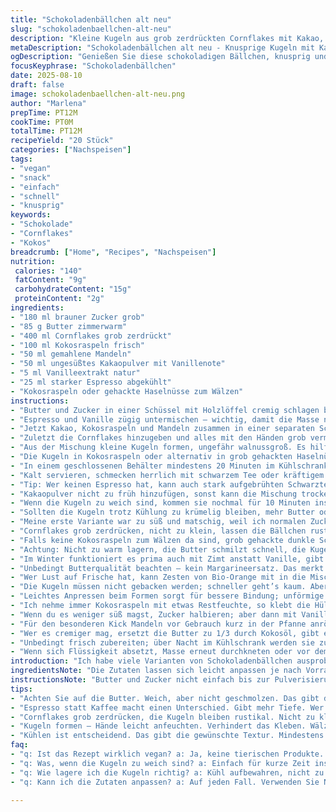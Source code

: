 ```yaml
---
title: "Schokoladenbällchen alt neu"
slug: "schokoladenbaellchen-alt-neu"
description: "Kleine Kugeln aus grob zerdrückten Cornflakes mit Kakao, Kokosraspeln und braunem Zucker. Butter wurde reduziert, Espresso ersetzt den Kaffee, und Mandeln für die Textur kommen dazu. Kein Ei, keine Milch; vegan und trotzdem reichhaltig. So entstehen trockene, knusprige Kugeln mit tiefschokoladigem Aroma. Schnell geformt, kühl gestellt, für die richtige Festigkeit. Statt reinem Kakaopulver nehme ich oft ungesüßtes Mahlkalziumfreies Kakao mit Vanille-Note, um mehr Tiefe zu bekommen. Die Dosierung etwas runtergesetzt, funktioniert besser mit braunem Zucker. Kokos für außen – aber auch geriebene Haselnüsse funktionieren, wenn kokossensible Gäste da sind. Spritzig, nicht zu süß, mit leicht herbem Nachgeschmack und toller Konsistenz. Auch perfekt fürs Mitnehmen, da nicht klebrig."
metaDescription: "Schokoladenbällchen alt neu - Knusprige Kugeln mit Kakao und Kokos, perfekt fürs Mitnehmen und vegan. Machen Sie Ihre eigene schokoladige Leckerei."
ogDescription: "Genießen Sie diese schokoladigen Bällchen, knusprig und aromatisch - ideal zu Tee oder Espresso. Schnell zubereitet und garantiert ein Genuss."
focusKeyphrase: "Schokoladenbällchen"
date: 2025-08-10
draft: false
image: schokoladenbaellchen-alt-neu.png
author: "Marlena"
prepTime: PT12M
cookTime: PT0M
totalTime: PT12M
recipeYield: "20 Stück"
categories: ["Nachspeisen"]
tags:
- "vegan"
- "snack"
- "einfach"
- "schnell"
- "knusprig"
keywords:
- "Schokolade"
- "Cornflakes"
- "Kokos"
breadcrumb: ["Home", "Recipes", "Nachspeisen"]
nutrition: 
 calories: "140"
 fatContent: "9g"
 carbohydrateContent: "15g"
 proteinContent: "2g"
ingredients:
- "180 ml brauner Zucker grob"
- "85 g Butter zimmerwarm"
- "400 ml Cornflakes grob zerdrückt"
- "100 ml Kokosraspeln frisch"
- "50 ml gemahlene Mandeln"
- "50 ml ungesüßtes Kakaopulver mit Vanillenote"
- "5 ml Vanilleextrakt natur"
- "25 ml starker Espresso abgekühlt"
- "Kokosraspeln oder gehackte Haselnüsse zum Wälzen"
instructions:
- "Butter und Zucker in einer Schüssel mit Holzlöffel cremig schlagen bis keine großen Butterklumpen mehr zu sehen sind. Nicht zu lange, sonst wird's zu weich."
- "Espresso und Vanille zügig untermischen – wichtig, damit die Masse nicht zu feucht wird. Lieber in kleinen Portionen und immer rühren."
- "Jetzt Kakao, Kokosraspeln und Mandeln zusammen in einer separaten Schüssel mischen, dann unterheben."
- "Zuletzt die Cornflakes hinzugeben und alles mit den Händen grob vermengen. Die Masse muss bindig sein, nicht zu klebrig, wenn sie leicht zusammengedrückt wird, darf sie nicht auseinanderfallen. Hier entscheidet die Konsistenz."
- "Aus der Mischung kleine Kugeln formen, ungefähr walnussgroß. Es hilft, die Hände vorher leicht anzufeuchten, sonst klebt's zu sehr."
- "Die Kugeln in Kokosraspeln oder alternativ in grob gehackten Haselnüssen wälzen, das gibt nicht nur Optik, sondern auch ein interessantes Crunch-Gefühl."
- "In einem geschlossenen Behälter mindestens 20 Minuten im Kühlschrank ruhen lassen. So werden sie fester, bindiger. Als Faustregel: Kühlen verändert die Textur von klebrig zu schnittfest, aber nicht trocken."
- "Kalt servieren, schmecken herrlich mit schwarzem Tee oder kräftigem Espresso. Raumtemperatur lässt sie weicher werden, zu warm macht sie matschig."
- "Tip: Wer keinen Espresso hat, kann auch stark aufgebrühten Schwarztee nehmen, für eine weniger bittere Note. Rum oder Amaretto passt auch, dann Flüssigkeitsmenge anpassen."
- "Kakaopulver nicht zu früh hinzufügen, sonst kann die Mischung trocken wirken. Immer mit Fettquelle kombinieren, sonst staubt es."
- "Wenn die Kugeln zu weich sind, kommen sie nochmal für 10 Minuten ins Gefrierfach, das ist ein schneller Trick."
- "Sollten die Kugeln trotz Kühlung zu krümelig bleiben, mehr Butter oder Flüssigkeit zugeben – lieber klein dosieren."
- "Meine erste Variante war zu süß und matschig, weil ich normalen Zucker und Kaffee verwendet habe – das braune Zucker-Espresso-Duo hat’s besser gemacht."
- "Cornflakes grob zerdrücken, nicht zu klein, lassen die Bällchen rustikal-säuselig knusprig, das finde ich besser als fertiges Müsli oder Haferflocken."
- "Falls keine Kokosraspeln zum Wälzen da sind, grob gehackte dunkle Schokolade einstreuen, das bringt eine schöne Herbe und Bruchstellen."
- "Achtung: Nicht zu warm lagern, die Butter schmilzt schnell, die Kugeln verlieren ihre Form und es entsteht unschöner Fettfilm."
- "Im Winter funktioniert es prima auch mit Zimt anstatt Vanille, gibt eine würzige Note und harmoniert toll mit Kakao und Mandeln."
- "Unbedingt Butterqualität beachten – kein Margarineersatz. Das merkt man sofort an der Textur und dem Geschmack."
- "Wer Lust auf Frische hat, kann Zesten von Bio-Orange mit in die Mischung geben; das hebt das Aroma und gibt etwas Spannung."
- "Die Kugeln müssen nicht gebacken werden; schneller geht’s kaum. Aber im Ofen bei 120 Grad 5 Minuten angetrocknet geben sie einen leichten Crunch."
- "Leichtes Anpressen beim Formen sorgt für bessere Bindung; unförmige Kügelchen neigen zur Krümeligkeit."
- "Ich nehme immer Kokosraspeln mit etwas Restfeuchte, so klebt die Hülle besser und ist nicht staubtrocken."
- "Wenn du es weniger süß magst, Zucker halbieren; aber dann mit Vanilleextrakt oder Zimt kräftiger würzen, sonst wird’s fade."
- "Für den besonderen Kick Mandeln vor Gebrauch kurz in der Pfanne anrösten. Gibt mehr Aroma und verhindert Feuchtigkeitseintrag."
- "Wer es cremiger mag, ersetzt die Butter zu 1/3 durch Kokosöl, gibt einen exotischen Geschmack und bessere Bindung bei warmen Temperaturen."
- "Unbedingt frisch zubereiten; über Nacht im Kühlschrank werden sie zu hart und verlieren das knusprige Innenleben."
- "Wenn sich Flüssigkeit absetzt, Masse erneut durchkneten oder vor dem Formen nochmal mit Butter nacharbeiten."
introduction: "Ich habe viele Varianten von Schokoladenbällchen ausprobiert – und ja, manchmal ist weniger mehr, aber nicht immer. Die Kombination aus Cornflakes und Kokos macht das Ganze knackig; Mandeln bringen Tiefe. Man muss wissen, wie die Textur sein soll: nicht zu feucht, sonst kleben sie an allem, nicht zu trocken, sonst krümeln sie auseinander. Espresso statt Kaffee habe ich vor Jahren entdeckt – gibt mehr Power. Dazu brauner Zucker für die karamellige Note, das macht den Unterschied. Beim Formen Geduld, sonst sieht alles schnöde aus. Kühlung ist Pflicht, ohne geht gar nichts, aber der Geschmack verändert sich dabei deutlich. Ungebacken schmecken sie intensiv nach Kakao und haben ein zufriedenstellendes Knuspergefühl. Einfach, ohne Schnickschnack, und so schnell zubereitet, dass keiner meckert."
ingredientsNote: "Die Zutaten lassen sich leicht anpassen je nach Vorrat oder Vorlieben. Brauner Zucker bringt Feuchtigkeit und Geschmack; bei weißem Zucker wird's trockener. Butter sollte weich, aber nicht schmelzend sein, sonst wird der Teig zu flüssig. Expresso ist besser als Kaffee durch seine Intensität, alternativ Schwarztee oder sogar kalt angesetzter Rooibos können genutzt werden. Kakaopulver mit Vanille-Aroma bringt mehr Tiefe, sonst schmecken die Kugeln schnell langweilig. Mandeln sorgen für Biss; wer Nüsse nicht verträgt, kann Haferflocken nehmen, aber die Konsistenz ändert sich deutlich. Kokosraspeln für innen und außen kann man austauschen gegen Sesam oder gehackte Haselnüsse, wenn Allergien bestehen. Cornflakes müssen grob zerkleinert sein, sonst zerfällt die Masse."
instructionsNote: "Butter und Zucker nicht einfach bis zur Pulverisierung mixen – eher grob cremig rühren. Flüssigkeiten nach und nach dazugeben, damit sich die Masse gut verbindet ohne zu schwimmen. Pulverzutaten erst später einmischen, sonst wird alles trocken. Beim Hinzufügen der Cornflakes nicht zu oft umrühren, sonst zerdrückt man sie zu stark; sie sollen knackig bleiben. Die Konsistenz zwischendurch prüfen: klebt der Teig zu wenig, Butter nachgeben; zu weich, dann kühlt ihn kurz. Hände anfeuchten zum Formen, sonst wird’s klebrig und frisst Zeit. Wälzen in Kokosraspel braucht Geduld – besser mehrere Schichten machen, wenn die erste nicht hält. Kühlen ist der wichtigste Schritt; nicht überspringen. Reststücke lasse ich gern im Kühlschrank, sie werden mit der Zeit fester, verlieren aber nicht an Geschmack. Falls mehr Bindung benötigt wird, etwas mehr Butter oder ein EL Ahornsirup ergänzen. Kein Backen nötig, so bleibt die Textur erhalten."
tips:
- "Achten Sie auf die Butter. Weich, aber nicht geschmolzen. Das gibt die richtige Konsistenz. Auch der Zucker ist wichtig. Brauner Zucker hält Feuchtigkeit und bringt Geschmack."
- "Espresso statt Kaffee macht einen Unterschied. Gibt mehr Tiefe. Wer keinen Espresso hat, kann starken Schwarztee verwenden. Alternativ Rum oder Amaretto."
- "Cornflakes grob zerdrücken, die Kugeln bleiben rustikal. Nicht zu klein mahlen. Sie müssen knackig sein. Das macht die Struktur interessant."
- "Kugeln formen – Hände leicht anfeuchten. Verhindert das Kleben. Wälzen in Kokosraspeln oder Haselnüssen bringt Crunch. Eine zweite Schicht macht es besser."
- "Kühlen ist entscheidend. Das gibt die gewünschte Textur. Mindestens 20 Minuten im Kühlschrank lassen. Zu lange im Kühlschrank? Sie werden zu hart."
faq:
- "q: Ist das Rezept wirklich vegan? a: Ja, keine tierischen Produkte. Butter kann durch Kokosöl ersetzt werden, gibt einen exotischen Geschmack."
- "q: Was, wenn die Kugeln zu weich sind? a: Einfach für kurze Zeit ins Gefrierfach. Das hilft, sie fester zu machen. Oder mehr Butter dazugeben."
- "q: Wie lagere ich die Kugeln richtig? a: Kühl aufbewahren, nicht zu warm. Sie schmelzen sonst. Ein geschlossener Behälter ist ideal für die Frische."
- "q: Kann ich die Zutaten anpassen? a: Auf jeden Fall. Verwenden Sie Nüsse nach Wahl. Bestimmte Allergien beachten. Variationen mit Zimt im Winter sind ebenfalls möglich."

---
```

